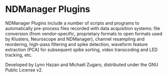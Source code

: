 NDManager Plugins
=================

NDManager Plugins include a number of scripts and programs to automatically pre-process files recorded with data acquisition systems: file conversion (from vendor-specific, proprietary formats to open formats used by Klusters, Neuroscope and NDManager), channel resampling and reordering, high-pass filtering and spike detection, waveform feature extraction (PCA) for subsequent spike sorting, video transcoding and LED tracking, etc.

Developed by Lynn Hazan and Michaël Zugaro, distributed under the GNU Public License v2.
